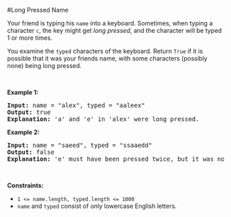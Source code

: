 #Long Pressed Name
<p>Your friend is typing his <code>name</code> into a keyboard. Sometimes, when typing a character <code>c</code>, the key might get <em>long pressed</em>, and the character will be typed 1 or more times.</p>
<p>You examine the <code>typed</code> characters of the keyboard. Return <code>True</code> if it is possible that it was your friends name, with some characters (possibly none) being long pressed.</p>
<p> </p>
<p><strong class="example">Example 1:</strong></p>
<pre><strong>Input:</strong> name = "alex", typed = "aaleex"
<strong>Output:</strong> true
<strong>Explanation: </strong>'a' and 'e' in 'alex' were long pressed.
</pre>
<p><strong class="example">Example 2:</strong></p>
<pre><strong>Input:</strong> name = "saeed", typed = "ssaaedd"
<strong>Output:</strong> false
<strong>Explanation: </strong>'e' must have been pressed twice, but it was not in the typed output.
</pre>
<p> </p>
<p><strong>Constraints:</strong></p>
<ul>
<li><code>1 &lt;= name.length, typed.length &lt;= 1000</code></li>
<li><code>name</code> and <code>typed</code> consist of only lowercase English letters.</li>
</ul>
